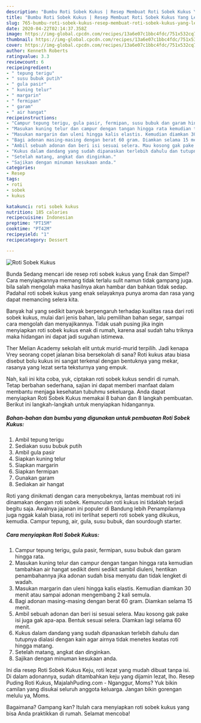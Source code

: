 ```yaml
---
description: "Bumbu Roti Sobek Kukus | Resep Membuat Roti Sobek Kukus Yang Lezat"
title: "Bumbu Roti Sobek Kukus | Resep Membuat Roti Sobek Kukus Yang Lezat"
slug: 765-bumbu-roti-sobek-kukus-resep-membuat-roti-sobek-kukus-yang-lezat
date: 2020-04-22T02:14:37.358Z
image: https://img-global.cpcdn.com/recipes/13a6e07c1bbc4fdc/751x532cq70/roti-sobek-kukus-foto-resep-utama.jpg
thumbnail: https://img-global.cpcdn.com/recipes/13a6e07c1bbc4fdc/751x532cq70/roti-sobek-kukus-foto-resep-utama.jpg
cover: https://img-global.cpcdn.com/recipes/13a6e07c1bbc4fdc/751x532cq70/roti-sobek-kukus-foto-resep-utama.jpg
author: Kenneth Roberts
ratingvalue: 3.3
reviewcount: 6
recipeingredient:
- " tepung terigu"
- " susu bubuk putih"
- " gula pasir"
- " kuning telur"
- " margarin"
- " fermipan"
- " garam"
- " air hangat"
recipeinstructions:
- "Campur tepung terigu, gula pasir, fermipan, susu bubuk dan garam hingga rata."
- "Masukan kuning telur dan campur dengan tangan hingga rata kemudian tambahkan air hangat sedikit demi sedikit sambil diuleni, hentikan penambahannya jika adonan sudah bisa menyatu dan tidak lengket di wadah."
- "Masukan margarin dan uleni hingga kalis elastis. Kemudian diamkan 30 menit atau sampai adonan mengembang 2 kali semula."
- "Bagi adonan masing-masing dengan berat 60 gram. Diamkan selama 15 menit."
- "Ambil sebuah adonan dan beri isi sesuai selera. Mau kosong gak pake isi juga gak apa-apa. Bentuk sesuai selera. Diamkan lagi selama 60 menit."
- "Kukus dalam dandang yang sudah dipanaskan terlebih dahulu dan tutupnya dialasi dengan kain agar airnya tidak menetes keatas roti hingga matang."
- "Setelah matang, angkat dan dinginkan."
- "Sajikan dengan minuman kesukaan anda."
categories:
- Resep
tags:
- roti
- sobek
- kukus

katakunci: roti sobek kukus 
nutrition: 185 calories
recipecuisine: Indonesian
preptime: "PT15M"
cooktime: "PT42M"
recipeyield: "1"
recipecategory: Dessert

---
```



![Roti Sobek Kukus](https://img-global.cpcdn.com/recipes/13a6e07c1bbc4fdc/751x532cq70/roti-sobek-kukus-foto-resep-utama.jpg)

Bunda Sedang mencari ide resep roti sobek kukus yang Enak dan Simpel? Cara menyiapkannya memang tidak terlalu sulit namun tidak gampang juga. bila salah mengolah maka hasilnya akan hambar dan bahkan tidak sedap. Padahal roti sobek kukus yang enak selayaknya punya aroma dan rasa yang dapat memancing selera kita.

Banyak hal yang sedikit banyak berpengaruh terhadap kualitas rasa dari roti sobek kukus, mulai dari jenis bahan, lalu pemilihan bahan segar, sampai cara mengolah dan menyajikannya. Tidak usah pusing jika ingin menyiapkan roti sobek kukus enak di rumah, karena asal sudah tahu triknya maka hidangan ini dapat jadi suguhan istimewa.

Ther Melian Academy sekolah elit untuk murid-murid terpilih. Jadi kenapa Vrey seorang copet jalanan bisa bersekolah di sana? Roti kukus atau biasa disebut bolu kukus ini sangat terkenal dengan bentuknya yang mekar, rasanya yang lezat serta teksturnya yang empuk.


Nah, kali ini kita coba, yuk, ciptakan roti sobek kukus sendiri di rumah. Tetap berbahan sederhana, sajian ini dapat memberi manfaat dalam membantu menjaga kesehatan tubuhmu sekeluarga. Anda dapat menyiapkan Roti Sobek Kukus memakai 8 bahan dan 8 langkah pembuatan. Berikut ini langkah-langkah untuk menyiapkan hidangannya.

<!--inarticleads1-->

##### Bahan-bahan dan bumbu yang digunakan untuk pembuatan Roti Sobek Kukus:

1. Ambil  tepung terigu
1. Sediakan  susu bubuk putih
1. Ambil  gula pasir
1. Siapkan  kuning telur
1. Siapkan  margarin
1. Siapkan  fermipan
1. Gunakan  garam
1. Sediakan  air hangat


Roti yang dinikmati dengan cara menyobeknya, lantas membuat roti ini dinamakan dengan roti sobek. Kemunculan roti kukus ini tidaklah terjadi begitu saja. Awalnya jajanan ini populer di Bandung lebih Penampilannya juga nggak kalah biasa, roti ini terlihat seperti roti sobek yang dikukus, kemudia. Campur tepung, air, gula, susu bubuk, dan sourdough starter. 

<!--inarticleads2-->

##### Cara menyiapkan Roti Sobek Kukus:

1. Campur tepung terigu, gula pasir, fermipan, susu bubuk dan garam hingga rata.
1. Masukan kuning telur dan campur dengan tangan hingga rata kemudian tambahkan air hangat sedikit demi sedikit sambil diuleni, hentikan penambahannya jika adonan sudah bisa menyatu dan tidak lengket di wadah.
1. Masukan margarin dan uleni hingga kalis elastis. Kemudian diamkan 30 menit atau sampai adonan mengembang 2 kali semula.
1. Bagi adonan masing-masing dengan berat 60 gram. Diamkan selama 15 menit.
1. Ambil sebuah adonan dan beri isi sesuai selera. Mau kosong gak pake isi juga gak apa-apa. Bentuk sesuai selera. Diamkan lagi selama 60 menit.
1. Kukus dalam dandang yang sudah dipanaskan terlebih dahulu dan tutupnya dialasi dengan kain agar airnya tidak menetes keatas roti hingga matang.
1. Setelah matang, angkat dan dinginkan.
1. Sajikan dengan minuman kesukaan anda.


Ini dia resep Roti Sobek Kukus Keju, roti lezat yang mudah dibuat tanpa isi. Di dalam adonannya, sudah ditambahkan keju yang dijamin lezat, lho. Resep Puding Roti Kukus, MajalahPuding.com - Nganggur, Moms? Yuk bikin camilan yang disukai seluruh anggota keluarga. Jangan bikin gorengan melulu ya, Moms. 

Bagaimana? Gampang kan? Itulah cara menyiapkan roti sobek kukus yang bisa Anda praktikkan di rumah. Selamat mencoba!
